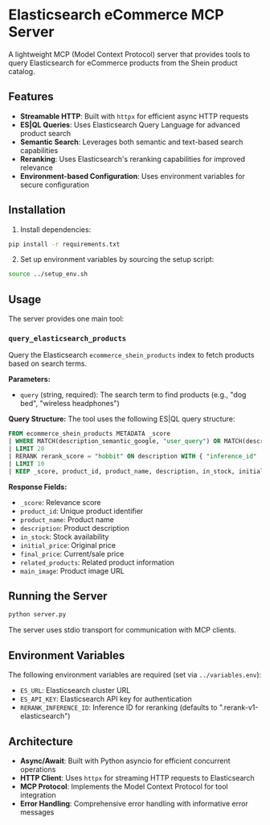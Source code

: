 # Elasticsearch eCommerce MCP Server

A lightweight MCP (Model Context Protocol) server that provides tools to query Elasticsearch for eCommerce products from the Shein product catalog.

## Features

- **Streamable HTTP**: Built with `httpx` for efficient async HTTP requests
- **ES|QL Queries**: Uses Elasticsearch Query Language for advanced product search
- **Semantic Search**: Leverages both semantic and text-based search capabilities
- **Reranking**: Uses Elasticsearch's reranking capabilities for improved relevance
- **Environment-based Configuration**: Uses environment variables for secure configuration

## Installation

1. Install dependencies:
```bash
pip install -r requirements.txt
```

2. Set up environment variables by sourcing the setup script:
```bash
source ../setup_env.sh
```

## Usage

The server provides one main tool:

### `query_elasticsearch_products`

Query the Elasticsearch `ecommerce_shein_products` index to fetch products based on search terms.

**Parameters:**
- `query` (string, required): The search term to find products (e.g., "dog bed", "wireless headphones")

**Query Structure:**
The tool uses the following ES|QL query structure:
```sql
FROM ecommerce_shein_products METADATA _score
| WHERE MATCH(description_semantic_google, "user_query") OR MATCH(description, "user_query")
| LIMIT 20
| RERANK rerank_score = "hobbit" ON description WITH { "inference_id" : ".rerank-v1-elasticsearch" }
| LIMIT 10
| KEEP _score, product_id, product_name, description, in_stock, initial_price, final_price, related_products, main_image
```

**Response Fields:**
- `_score`: Relevance score
- `product_id`: Unique product identifier
- `product_name`: Product name
- `description`: Product description
- `in_stock`: Stock availability
- `initial_price`: Original price
- `final_price`: Current/sale price
- `related_products`: Related product information
- `main_image`: Product image URL

## Running the Server

```bash
python server.py
```

The server uses stdio transport for communication with MCP clients.

## Environment Variables

The following environment variables are required (set via `../variables.env`):

- `ES_URL`: Elasticsearch cluster URL
- `ES_API_KEY`: Elasticsearch API key for authentication
- `RERANK_INFERENCE_ID`: Inference ID for reranking (defaults to ".rerank-v1-elasticsearch")

## Architecture

- **Async/Await**: Built with Python asyncio for efficient concurrent operations
- **HTTP Client**: Uses `httpx` for streaming HTTP requests to Elasticsearch
- **MCP Protocol**: Implements the Model Context Protocol for tool integration
- **Error Handling**: Comprehensive error handling with informative error messages
